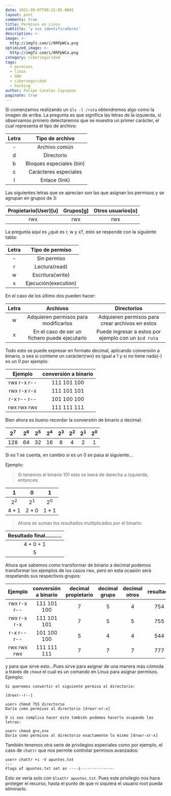 ```yaml
---
date: 2021-09-07T00:22:05.000Z
layout: post
comments: true
title: Permisos en Linux
subtitle: 'y sus identificadores'
description: >-
image: >-
  http://imgfz.com/i/0RPpWCa.png
optimized_image: >-
  http://imgfz.com/i/0RPpWCa.png
category: ciberseguridad
tags:
  - permisos
  - linux
  - GNU
  - ciberseguridad
  - hacking
author: Felipe Canales Cayuqueo
paginate: true
---
```

Si comenzamos realizando un 	```$ls -l /ruta``` obtendremos algo como la imagen de arriba. La pregunta es que significa las letras de la izquierda, si observamos primero detectaremos que se muestra un primer carácter, el cual representa el tipo de archivo:

| Letra | Tipo de archivo |
| :--------: | :-------: |
| - | Archivo común |
| d | Directorio |
| b | Bloques especiales (bin) |
| c | Carácteres especiales |
| l | Enlace (link) |

Las siguientes letras que se aprecian son las que asignan los permisos y se agrupan en grupos de 3:

| Propietario(User)[u] | Grupos[g] | Otros usuarios[o] |
| :--------: | :-------: | :--------: |
| rwx | rwx | rwx |

La pregunta aquí es ¿qué es r, w y x?, esto se responde con la siguiente tabla:

| Letra | Tipo de permiso |
| :--------: | :-------: |
| - | Sin permiso |
| r | Lectura(read) |
| w | Escritura(write) |
| x | Ejecución(execution) |

En el caso de los último dos pueden hacer:

| Letra | Archivos | Directorios |
| :--------: | :-------: | :--------: |
| w | Adquieren permisos para modificarlos | Adquieren permisos para crear archivos en estos |
| x | En el caso de ser un fichero puede ejecutarlo | Puede ingresar a estos por ejemplo con un ```$cd ruta``` |

Todo esto se puede expresar en formato decimal, aplicando conversión a binario, o sea si contiene un carácter(rwx) es igual a 1 y si no tiene nada(-) es un 0 por ejemplo:

| Ejemplo | conversión a binario |
| :--------: | :-------: |
| rwx r-x r-- | 111 101 100 |
| rwx r-x r-x | 111 101 101 |
| r-x r-- r-- | 101 100 100 |
| rwx rwx rwx | 111 111 111 |

Bien ahora es bueno recordar la conversión de binario a decimal:

| 2<sup>7</sup> | 2<sup>6</sup> | 2<sup>5</sup> | 2<sup>4</sup> | 2<sup>3</sup> | 2<sup>2</sup> | 2<sup>1</sup> | 2<sup>0</sup> |
| :--------: | :-------: | :--------: | :--------: | :--------: | :--------: | :--------: | :--------: |
| 128 | 64 | 32 | 16 | 8 | 4 | 2 | 1 |

Si es 1 se cuenta, en cambio si es un 0 se pasa al siguiente...

Ejemplo:

> Si tenemos el binario  101 esto se leerá de derecha a izquierda, entonces:

| 1 | 0 | 1 |
| :--------: | :-------: | :-------: |
| 2<sup>2</sup> | 2<sup>1</sup> | 2<sup>0</sup> |
| 4 * 1 | 2 * 0 | 1 * 1 |

> Ahora se suman los resultados multiplicados por el binario:

| Resultado final............|
| :--------: |
| 4 + 0 + 1 |
| 5 |

Ahora que sabemos como transformar de binario a decimal podemos transformar los ejemplos de los casos rwx, pero en esta ocasión será respetando sus respectivos grupos:

| Ejemplo | conversión a binario | decimal propietario | decimal grupo | decimal otros | resultado |
| :--------: | :-------: | :-------: | :-------: | :-------: | :-------: |
| rwx r-x r-- | 111 101 100 | 7 | 5 | 4 | 754 |
| rwx r-x r-x | 111 101 101 | 7 | 5 | 5 | 755 |
| r-x r-- r-- | 101 100 100 | 5 | 4 | 4 | 544 |
| rwx rwx rwx | 111 111 111 | 7 | 7 | 7 | 777 |

y para que sirve esto...Pues sirve para asignar de una manera más cómoda a través de ```chmod``` el cual es un comando en Linux para asignar permisos. Ejemplo:
```user
Si queremos convertir el siguiente permiso al directorio:

[drwxr--r--]

user> chmod 755 directorio
Daría como permisos al directorio [drwxr-xr-x]

O si nos complica hacer esto también podemos hacerlo ocupando las letras:

user> chmod g+x,o+x
Daría como permisos al directorio exactamente lo mismo [drwxr-xr-x]
```

También tenemos otra serie de privilegios especiales como por ejemplo, el caso de ```chattr``` que nos permite controlar permisos avanzados:
```user
user> chattr +i -V apuntes.txt
---
Flags of apuntes.txt set as ----i---------------
```
Esto se vería solo con ```$lsattr apuntes.txt```. Pues este privilegio nos hace proteger el recurso, hasta el punto de que ni siquiera el usuario root pueda eliminarlo.
